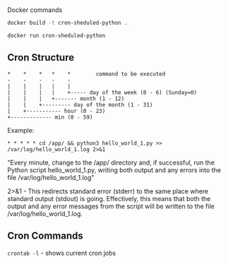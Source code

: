 #

Docker commands
```sh
docker build -t cron-sheduled-python .
```
```sh
docker run cron-sheduled-python
```

## Cron Structure
```
*    *    *   *    *        command to be executed
-    -    -   -    -
|    |    |   |    |
|    |    |   |    +----- day of the week (0 - 6) (Sunday=0)
|    |    |   +------- month (1 - 12)
|    |    +--------- day of the month (1 - 31)
|    +----------- hour (0 - 23)
+------------- min (0 - 59)
```

Example:
```
* * * * * cd /app/ && python3 hello_world_1.py >> /var/log/hello_world_1.log 2>&1
```
"Every minute, change to the /app/ directory and, if successful, run the Python script
hello_world_1.py, writing both output and any errors into the file /var/log/hello_world_1.log"

2>&1 - This redirects standard error (stderr) to the same place where standard output (stdout) is going. 
Effectively, this means that both the output and any error messages from the script will be written to the 
file /var/log/hello_world_1.log.

## Cron Commands
`crontab -l` - shows current cron jobs